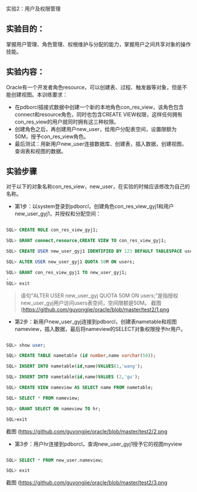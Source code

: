 
实验2：用户及权限管理

## 实验目的：

掌握用户管理、角色管理、权根维护与分配的能力，掌握用户之间共享对象的操作技能。

## 实验内容：
Oracle有一个开发者角色resource，可以创建表、过程、触发器等对象，但是不能创建视图。本训练要求：
- 在pdborcl插接式数据中创建一个新的本地角色con_res_view，该角色包含connect和resource角色，同时也包含CREATE VIEW权限，这样任何拥有con_res_view的用户就同时拥有这三种权限。
- 创建角色之后，再创建用户new_user，给用户分配表空间，设置限额为50M，授予con_res_view角色。
- 最后测试：用新用户new_user连接数据库、创建表，插入数据，创建视图，查询表和视图的数据。

## 实验步骤

对于以下的对象名称con_res_view，new_user，在实验的时候应该修改为自己的名称。

- 第1步：以system登录到pdborcl，创建角色con_res_view_gyj1和用户new_user_gyj1，并授权和分配空间：

```sql

SQL> CREATE ROLE con_res_view_gyj1;

SQL> GRANT connect,resource,CREATE VIEW TO con_res_view_gyj1;

SQL> CREATE USER new_user_gyj1 IDENTIFIED BY 123 DEFAULT TABLESPACE users TEMPORARY TABLESPACE temp;

SQL> ALTER USER new_user_gyj1 QUOTA 50M ON users;

SQL> GRANT con_res_view_gyj1 TO new_user_gyj1;
.
SQL> exit
```
> 语句“ALTER USER new_user_gyj QUOTA 50M ON users;”是指授权new_user_gyj用户访问users表空间，空间限额是50M。
截图 (https://github.com/guyongjie/oracle/blob/master/test2/1.png

- 第2步：新用户new_user_gyj连接到pdborcl，创建表nametable和视图nameview，插入数据，最后将nameview的SELECT对象权限授予hr用户。

```sql

SQL> show user;

SQL> CREATE TABLE nametable (id number,name varchar(50));

SQL> INSERT INTO nametable(id,name)VALUES(1,'wang');

SQL> INSERT INTO nametable(id,name)VALUES (2,'gu');

SQL> CREATE VIEW nameview AS SELECT name FROM nametable;

SQL> SELECT * FROM nameview;

SQL> GRANT SELECT ON nameview TO hr;

SQL>exit
```
截图 (https://github.com/guyongjie/oracle/blob/master/test2/2.png
- 第3步：用户hr连接到pdborcl，查询new_user_gyj1授予它的视图myview

```sql

SQL> SELECT * FROM new_user.nameview;

SQL> exit
```
截图 (https://github.com/guyongjie/oracle/blob/master/test2/3.png
